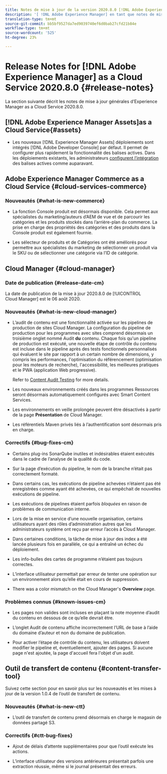 ```yaml
---
title: Notes de mise à jour de la version 2020.8.0 [!DNL Adobe Experience Manager] de Cloud Service.
description: '[ !DNL Adobe Experience Manager] en tant que notes de mise à jour Cloud Service pour la version 2020.8.0.'
translation-type: tm+mt
source-git-commit: bb5bf9527da7ed9039740ef6d0bab27cfd21b84e
workflow-type: tm+mt
source-wordcount: '525'
ht-degree: 23%

---
```



# Release Notes for [!DNL Adobe Experience Manager] as a Cloud Service 2020.8.0 {#release-notes}

La section suivante décrit les notes de mise à jour générales d’Experience Manager as a Cloud Service 2020.8.0.

## [!DNL Adobe Experience Manager Assets]as a Cloud Service{#assets}

* Les nouveaux [!DNL Experience Manager Assets] déploiements sont intégrés [!DNL Adobe Developer Console] par défaut. Il permet de configurer plus rapidement la fonctionnalité des balises actives. Dans les déploiements existants, les administrateurs [configurent l’intégration](/help/assets/smart-tags-configuration.md#aio-integration) des balises actives comme auparavant.

## Adobe Experience Manager Commerce as a Cloud Service {#cloud-services-commerce}

### Nouveautés {#what-is-new-commerce}

* La fonction Console produit est désormais disponible. Cela permet aux spécialistes du marketing/auteurs d’AEM de vue et de parcourir les catégories et les produits stockés dans l’arrière-plan du commerce. La prise en charge des propriétés des catégories et des produits dans la Console produit est également fournie.

* Les sélecteur de produits et de Catégories ont été améliorés pour permettre aux spécialistes du marketing de sélectionner un produit via le SKU ou de sélectionner une catégorie via l’ID de catégorie.

## Cloud Manager {#cloud-manager}

### Date de publication {#release-date-cm}

La date de publication de la mise à jour 2020.8.0 de [!UICONTROL Cloud Manager] est le 06 août 2020.

### Nouveautés {#what-is-new-cloud-manager}

* L’audit de contenu est une fonctionnalité activée sur les pipelines de production de sites Cloud Manager. La configuration du pipeline de production pour les programmes avec sites comprend désormais un troisième onglet nommé Audit **du** contenu. Chaque fois qu&#39;un pipeline de production est exécuté, une nouvelle étape de contrôle du contenu est incluse dans le pipeline après des tests fonctionnels personnalisés qui évaluent le site par rapport à un certain nombre de dimensions, y compris les performances, l&#39;optimisation du référencement (optimisation pour les moteurs de recherche), l&#39;accessibilité, les meilleures pratiques et le PWA (application Web progressive).

   Refer to [Content Audit Testing](/help/implementing/developing/introduction/understand-test-results.md#content-audit-testing) for more details.

* Les nouveaux environnements créés dans les programmes Ressources seront désormais automatiquement configurés avec Smart Content Services.

* Les environnements en veille prolongée peuvent être désactivés à partir de la page **Présentation** de Cloud Manager.

* Les référentiels Maven privés liés à l’authentification sont désormais pris en charge.

### Correctifs {#bug-fixes-cm}

* Certains plug-ins SonarQube inutiles et indésirables étaient exécutés dans le cadre de l’analyse de la qualité du code.

* Sur la page d’exécution du pipeline, le nom de la branche n’était pas correctement formaté.

* Dans certains cas, les exécutions de pipeline achevées n’étaient pas été enregistrées comme ayant été achevées, ce qui empêchait de nouvelles exécutions de pipeline.

* Les exécutions de pipelines étaient parfois *bloquées* en raison de problèmes de communication interne.

* Lors de la mise en service d’une nouvelle organisation, certains utilisateurs ayant des rôles d’administration autres que les administrateurs système ont reçu par erreur l’accès à Cloud Manager.

* Dans certaines conditions, la tâche de mise à jour des index a été lancée plusieurs fois en parallèle, ce qui a entraîné un échec du déploiement.

* Les info-bulles des cartes de programme n’étaient pas toujours correctes.

* L’interface utilisateur permettait par erreur de tenter une opération sur un environnement alors qu’elle était en cours de suppression.

* There was a color mismatch on the Cloud Manager&#39;s **Overview** page.

### Problèmes connus {#known-issues-cm}

* Les pages non valides sont incluses en plaçant la note moyenne d’audit du contenu en dessous de ce qu’elle devrait être.

* L’onglet Audit de contenu affiche incorrectement l’URL de base à l’aide du domaine d’auteur et non du domaine de publication.

* Pour activer l’étape de contrôle du contenu, les utilisateurs doivent modifier le pipeline et, éventuellement, ajouter des pages. Si aucune page n&#39;est ajoutée, la page d&#39;accueil fera l&#39;objet d&#39;un audit.

## Outil de transfert de contenu {#content-transfer-tool}

Suivez cette section pour en savoir plus sur les nouveautés et les mises à jour de la version 1.0.4 de l’outil de transfert de contenu.

### Nouveautés {#what-is-new-ctt}

* L’outil de transfert de contenu prend désormais en charge le magasin de données partagé S3.

### Correctifs {#ctt-bug-fixes}

* Ajout de délais d’attente supplémentaires pour que l’outil exécute les actions.

* L’interface utilisateur des versions antérieures présentait parfois une extraction réussie, même si le journal présentait des erreurs.

